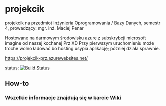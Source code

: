 # projekcik
projekcik na przedmiot Inżynieria Oprogramowania / Bazy Danych, semestr 4, prowadzący: mgr. inż. Maciej Penar

Hostowane na darmowym środowisku azure z subskrybcji microsoft imagine od naszej kochanej Prz XD 
 Przy pierwszym uruchomieniu może troche wolno ładować bo hosting usypia aplikację; później działa sprawnie.
 
https://projekcik-prz.azurewebsites.net/  

status:  [![Build Status](https://dev.azure.com/dr124-uni/projekcik-2/_apis/build/status/projekcik-prz%20-%20CI?branchName=master)](https://projekcik-prz.azurewebsites.net/)

## How-to

### Wszelkie informacje znajdują się w karcie [Wiki](https://github.com/dr124/projekcik/wiki) 
